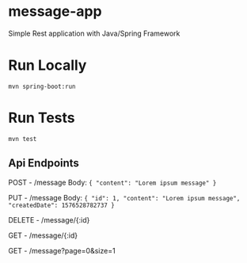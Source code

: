 # message-app
Simple Rest application with Java/Spring Framework

# Run Locally
 `mvn spring-boot:run`

# Run Tests
`mvn test`

## Api Endpoints
POST - /message 
Body: `{ "content": "Lorem ipsum message" }`

PUT - /message 
Body: `{
    "id": 1,
    "content": "Lorem ipsum message",
    "createdDate": 1576528782737
    }`

DELETE - /message/{:id}

GET - /message/{:id}

GET - /message?page=0&size=1



